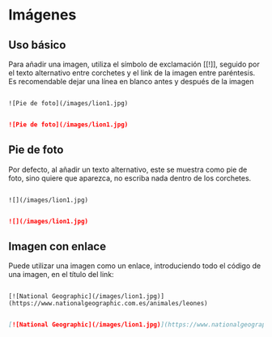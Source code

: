 # Imágenes

## Uso básico

Para añadir una imagen, utiliza el símbolo de exclamación [[!]], seguido por el texto alternativo entre corchetes y el link de la imagen entre paréntesis. Es recomendable dejar una línea en blanco antes y después de la imagen

```demo[markdown]

![Pie de foto](/images/lion1.jpg)

```

```markdown

![Pie de foto](/images/lion1.jpg)

```

## Pie de foto

Por defecto, al añadir un texto alternativo, este se muestra como pie de foto, sino quiere que aparezca, no escriba nada dentro de los corchetes.

```demo[markdown]

![](/images/lion1.jpg)

```

```markdown

![](/images/lion1.jpg)

```

## Imagen con enlace

Puede utilizar una imagen como un enlace, introduciendo todo el código de una imagen, en el título del link:

```demo[markdown]

[![National Geographic](/images/lion1.jpg)](https://www.nationalgeographic.com.es/animales/leones)

```

```markdown

[![National Geographic](/images/lion1.jpg)](https://www.nationalgeographic.com.es/animales/leones)

```
